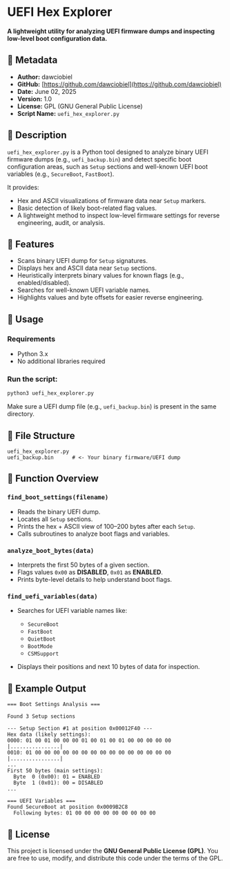 # UEFI Hex Explorer

**A lightweight utility for analyzing UEFI firmware dumps and inspecting low-level boot configuration data.**

## 📄 Metadata

- **Author:** dawciobiel  
- **GitHub:** [https://github.com/dawciobiel](https://github.com/dawciobiel)  
- **Date:** June 02, 2025  
- **Version:** 1.0  
- **License:** GPL (GNU General Public License)  
- **Script Name:** `uefi_hex_explorer.py`

## 📌 Description

`uefi_hex_explorer.py` is a Python tool designed to analyze binary UEFI firmware dumps (e.g., `uefi_backup.bin`) and detect specific boot configuration areas, such as `Setup` sections and well-known UEFI boot variables (e.g., `SecureBoot`, `FastBoot`).

It provides:
- Hex and ASCII visualizations of firmware data near `Setup` markers.
- Basic detection of likely boot-related flag values.
- A lightweight method to inspect low-level firmware settings for reverse engineering, audit, or analysis.

## 🧠 Features

- Scans binary UEFI dump for `Setup` signatures.
- Displays hex and ASCII data near `Setup` sections.
- Heuristically interprets binary values for known flags (e.g., enabled/disabled).
- Searches for well-known UEFI variable names.
- Highlights values and byte offsets for easier reverse engineering.

## 🔧 Usage

### Requirements
- Python 3.x
- No additional libraries required

### Run the script:

```bash
python3 uefi_hex_explorer.py
````

Make sure a UEFI dump file (e.g., `uefi_backup.bin`) is present in the same directory.

## 📂 File Structure

```text
uefi_hex_explorer.py
uefi_backup.bin      # <- Your binary firmware/UEFI dump
```

## 🧬 Function Overview

### `find_boot_settings(filename)`

* Reads the binary UEFI dump.
* Locates all `Setup` sections.
* Prints the hex + ASCII view of 100–200 bytes after each `Setup`.
* Calls subroutines to analyze boot flags and variables.

### `analyze_boot_bytes(data)`

* Interprets the first 50 bytes of a given section.
* Flags values `0x00` as **DISABLED**, `0x01` as **ENABLED**.
* Prints byte-level details to help understand boot flags.

### `find_uefi_variables(data)`

* Searches for UEFI variable names like:

  * `SecureBoot`
  * `FastBoot`
  * `QuietBoot`
  * `BootMode`
  * `CSMSupport`
* Displays their positions and next 10 bytes of data for inspection.

## 📘 Example Output

```log
=== Boot Settings Analysis ===

Found 3 Setup sections

--- Setup Section #1 at position 0x00012F40 ---
Hex data (likely settings):
0000: 01 00 01 00 00 00 01 00 01 00 01 00 00 00 00 00 |................|
0010: 01 00 00 00 00 00 00 00 00 00 00 00 00 00 00 00 |................|
...
First 50 bytes (main settings):
  Byte  0 (0x00): 01 = ENABLED
  Byte  1 (0x01): 00 = DISABLED
...

=== UEFI Variables ===
Found SecureBoot at position 0x0009B2C8
  Following bytes: 01 00 00 00 00 00 00 00 00 00
```
## 📄 License

This project is licensed under the **GNU General Public License (GPL)**.
You are free to use, modify, and distribute this code under the terms of the GPL.

